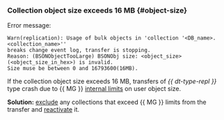 ### Collection object size exceeds 16 MB {#object-size}

Error message:

```text
Warn(replication): Usage of bulk objects in 'collection '<DB_name>.<collection_name>''
breaks change event log, transfer is stopping.
Reason: (BSONObjectTooLarge) BSONObj size: <object_size> (<object_size_in_hex>) is invalid.
Size muse be between 0 and 16793600(16MB).
```

If the collection object size exceeds 16 MB, transfers of _{{ dt-type-repl }}_ type crash due to {{ MG }} [internal limits](https://docs.mongodb.com/manual/reference/limits/) on user object size.

**Solution:** [exclude](../../../../data-transfer/operations/endpoint/source/mongodb.md) any collections that exceed {{ MG }} limits from the transfer and [reactivate](../../../../data-transfer/operations/transfer.md#activate) it.
